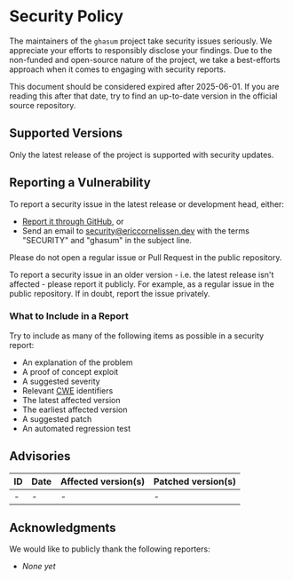 <!-- SPDX-License-Identifier: CC0-1.0 -->

# Security Policy

The maintainers of the `ghasum` project take security issues seriously. We
appreciate your efforts to responsibly disclose your findings. Due to the
non-funded and open-source nature of the project, we take a best-efforts
approach when it comes to engaging with security reports.

This document should be considered expired after 2025-06-01. If you are reading
this after that date, try to find an up-to-date version in the official source
repository.

## Supported Versions

Only the latest release of the project is supported with security updates.

## Reporting a Vulnerability

To report a security issue in the latest release or development head, either:

- [Report it through GitHub][new github advisory], or
- Send an email to [security@ericcornelissen.dev] with the terms "SECURITY" and
  "ghasum" in the subject line.

Please do not open a regular issue or Pull Request in the public repository.

To report a security issue in an older version - i.e. the latest release isn't
affected - please report it publicly. For example, as a regular issue in the
public repository. If in doubt, report the issue privately.

[new github advisory]: https://github.com/ericcornelissen/ghasum/security/advisories/new
[security@ericcornelissen.dev]: mailto:security@ericcornelissen.dev?subject=SECURITY%20%28ghasum%29

### What to Include in a Report

Try to include as many of the following items as possible in a security report:

- An explanation of the problem
- A proof of concept exploit
- A suggested severity
- Relevant [CWE] identifiers
- The latest affected version
- The earliest affected version
- A suggested patch
- An automated regression test

[cwe]: https://cwe.mitre.org/

## Advisories

| ID               | Date       | Affected version(s) | Patched version(s) |
| :--------------- | :--------- | :------------------ | :----------------- |
| -                | -          | -                   | -                  |

## Acknowledgments

We would like to publicly thank the following reporters:

- _None yet_
